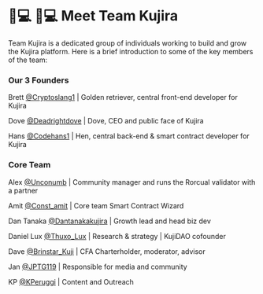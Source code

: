 # 👨💻 👨💻 Meet Team Kujira

Team Kujira is a dedicated group of individuals working to build and grow the Kujira platform. Here is a brief introduction to some of the key members of the team:

### Our 3 Founders

Brett [@Cryptoslang1](https://twitter.com/cryptoslang1) | Golden retriever, central front-end developer for Kujira

Dove [@Deadrightdove](https://twitter.com/deadrightdove) | Dove, CEO and public face of Kujira

Hans [@Codehans1](https://twitter.com/codehans1) | Hen, central back-end & smart contract developer for Kujira                                                                                                                          &#x20;

### Core Team

Alex [@Unconumb](https://twitter.com/Unconumb) | Community manager and runs the Rorcual validator with a partner

Amit [@Const\_amit](https://twitter.com/const\_amit) | Core team Smart Contract Wizard&#x20;

Dan Tanaka [@Dantanakakujira](https://twitter.com/dantanakakujira) | Growth lead and head biz dev

Daniel Lux [@Thuxo\_Lux](https://twitter.com/Thuxo\_Lux) | Research & strategy | KujiDAO cofounder

Dave [@Brinstar\_Kuji](https://twitter.com/Brinstar\_Kuji) | CFA Charterholder, moderator, advisor

Jan [@JPTG119](https://twitter.com/JPTG119) | Responsible for media and community

KP [@KPeruggi](https://twitter.com/KujiPeruggi) | Content and Outreach                                               &#x20;
